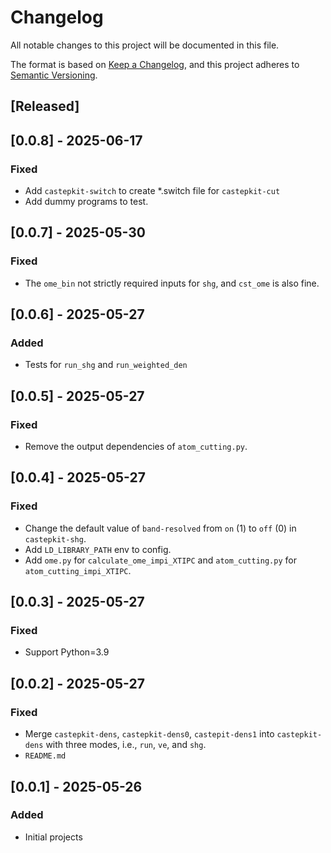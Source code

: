 # Changelog

All notable changes to this project will be documented in this file.

The format is based on [Keep a Changelog](https://keepachangelog.com/en/1.1.0/),
and this project adheres to [Semantic Versioning](https://semver.org/spec/v2.0.0.html).

## [Released]

## [0.0.8] - 2025-06-17

### Fixed

- Add `castepkit-switch` to create *.switch file for `castepkit-cut`
- Add dummy programs to test.

## [0.0.7] - 2025-05-30

### Fixed

- The `ome_bin` not strictly required inputs for `shg`, and `cst_ome` is also fine.


## [0.0.6] - 2025-05-27

### Added

- Tests for `run_shg` and `run_weighted_den`

## [0.0.5] - 2025-05-27

### Fixed

- Remove the output dependencies of `atom_cutting.py`.

## [0.0.4] - 2025-05-27

### Fixed

- Change the default value of `band-resolved` from `on` (1) to `off` (0) in `castepkit-shg`.
- Add `LD_LIBRARY_PATH` env to config.
- Add `ome.py` for `calculate_ome_impi_XTIPC` and `atom_cutting.py` for `atom_cutting_impi_XTIPC`.


## [0.0.3] - 2025-05-27

### Fixed

- Support Python=3.9

## [0.0.2] - 2025-05-27

### Fixed

- Merge `castepkit-dens`, `castepkit-dens0`, `castepit-dens1` into `castepkit-dens` with three modes, i.e., `run`, `ve`, and `shg`.
- `README.md`

## [0.0.1] - 2025-05-26

### Added

- Initial projects
